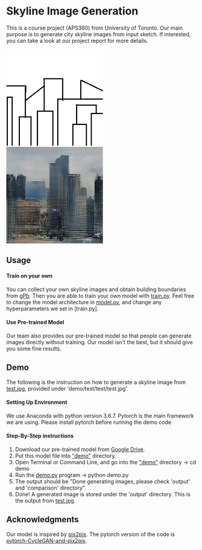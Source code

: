 # Skyline Image Generation
This is a course project (APS360) from University of Toronto. Our main purpose is to generate city skyline images from input sketch. If interested, you can take a look at our project report for more details.

![Alt text](example/test.jpg?raw=true "Title")
![Alt text](example/output.jpg?raw=true "Title")

## Usage
#### Train on your own
You can collect your own skyline images and obtain building boundaries from [gPb](https://github.com/vrabaud/gPb). Then you are able to train your own model with [train.py](training.py). Feel free to change the model architecture in [model.py](model.py), and change any hyperparameters we set in [train.py].

#### Use Pre-trained Model
Our team also provides our pre-trained model so that people can generate images directly without training. Our model isn't the best, but it should give you some fine results.

## Demo
The following is the instruction on how to generate a skyline image from [test.jpg](demo/test/test/test.jpg), provided under 'demo/test/test/test.jpg'.

#### Setting Up Environment
We use Anaconda with python version 3.6.7. Pytorch is the main framework we are using. Please install pytorch before running the demo code
#### Step-By-Step instructions 
1. Download our pre-trained model from [Google Drive](https://drive.google.com/file/d/15jCidE6pM2cnIuAL4wJbd_NR12YhTXKi/view?usp=sharing). 
2. Put this model file into ["demo"](demo) directory.
3. Open Terminal or Command Line, and go into the ["demo"](demo) directory -> cd demo
4. Run the [demo.py](demo/demo.py) program -> python demo.py
5. The output should be "Done generating images, please check 'output' and 'comparison' directory".
6. Done! A generated image is stored under the 'output' directory. This is the output from [test.jpg](demo/test/test/test.jpg).

## Acknowledgments
Our model is inspired by [pix2pix](https://arxiv.org/abs/1611.07004). The pytorch version of the code is [pytorch-CycleGAN-and-pix2pix](https://github.com/junyanz/pytorch-CycleGAN-and-pix2pix).
